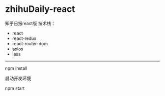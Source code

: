 # zhihuDaily-react
知乎日报react版
技术栈：
* react
* react-redux
* react-router-dom
* axios
* less

---
npm install

启动开发环境

npm start 
